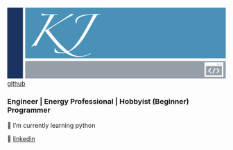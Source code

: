 ![bg][banner][github]

###    Engineer | Energy Professional | Hobbyist (Beginner) Programmer

🌱 I’m currently learning python

👔 [linkedin][linkedin]


[banner]: https://raw.githubusercontent.com/kismat-jinadu/kismat-jinadu/master/banner.png
[linkedin]: https://www.linkedin.com/in/kismat-jinadu/
[github]: https://github.com/kismat-jinadu
